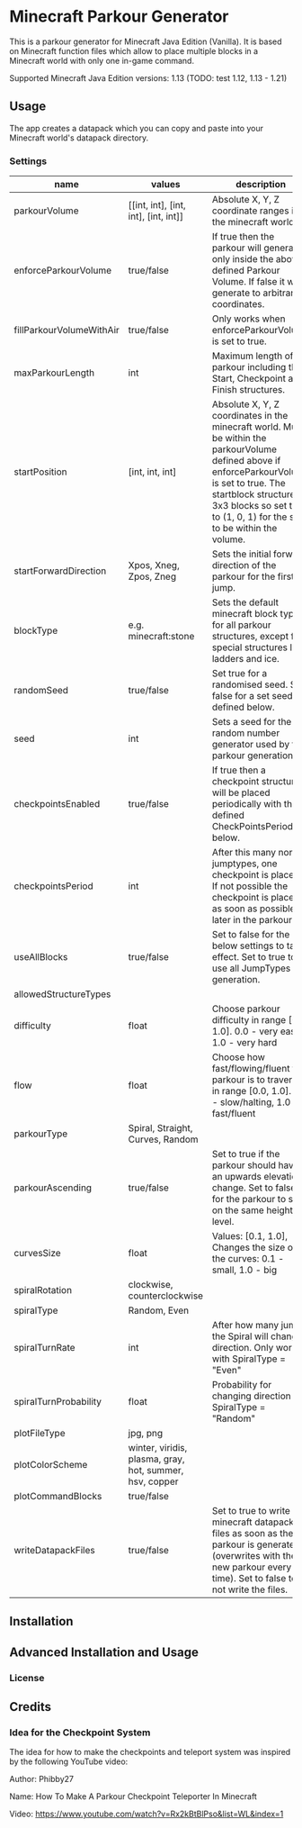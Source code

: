 # Minecraft Parkour Generator
This is a parkour generator for Minecraft Java Edition (Vanilla). It is based on Minecraft function files which allow to place multiple blocks in a Minecraft world with only one in-game command.

Supported Minecraft Java Edition versions: 1.13 (TODO: test 1.12, 1.13 - 1.21)

## Usage
The app creates a datapack which you can copy and paste into your Minecraft world's datapack directory.

### Settings
name|values|description
-|-|-
parkourVolume|[[int, int], [int, int], [int, int]]|Absolute X, Y, Z coordinate ranges in the minecraft world.
enforceParkourVolume|true/false|If true then the parkour will generate only inside the above defined Parkour Volume. If false it will generate to arbitrary coordinates.
fillParkourVolumeWithAir|true/false|Only works when enforceParkourVolume is set to true.
maxParkourLength|int|Maximum length of the parkour including the Start, Checkpoint and Finish structures.
startPosition|[int, int, int]|Absolute X, Y, Z coordinates in the minecraft world. Must be within the parkourVolume defined above if enforceParkourVolume is set to true. The startblock structure is 3x3 blocks so set this to (1, 0, 1) for the start to be within the volume.
startForwardDirection|Xpos, Xneg, Zpos, Zneg|Sets the initial forward direction of the parkour for the first jump.
blockType|e.g. minecraft:stone|Sets the default minecraft block type for all parkour structures, except for special structures like ladders and ice.
randomSeed|true/false|Set true for a randomised seed. Set false for a set seed, defined below.
seed|int|Sets a seed for the random number generator used by the parkour generation.
checkpointsEnabled|true/false|If true then a checkpoint structure will be placed periodically with the defined CheckPointsPeriod below.
checkpointsPeriod|int|After this many normal jumptypes, one checkpoint is placed. If not possible the checkpoint is placed as soon as possible later in the parkour.
useAllBlocks|true/false|Set to false for the below settings to take effect. Set to true to use all JumpTypes for generation.
allowedStructureTypes||
difficulty|float|Choose parkour difficulty in range [0.0, 1.0]. 0.0 - very easy, 1.0 - very hard
flow|float|Choose how fast/flowing/fluent the parkour is to traverse in range [0.0, 1.0]. 0.0 - slow/halting, 1.0 - fast/fluent
parkourType|Spiral, Straight, Curves, Random|
parkourAscending|true/false|Set to true if the parkour should have an upwards elevation change. Set to false for the parkour to stay on the same height/y-level.
curvesSize|float|Values: [0.1, 1.0], Changes the size of the curves: 0.1 - small, 1.0 - big
spiralRotation|clockwise, counterclockwise|
spiralType|Random, Even|
spiralTurnRate|int|After how many jumps the Spiral will change direction. Only works with SpiralType = "Even"
spiralTurnProbability|float|Probability for changing direction for SpiralType = "Random"
plotFileType|jpg, png|
plotColorScheme|winter, viridis, plasma, gray, hot, summer, hsv, copper|
plotCommandBlocks|true/false|
writeDatapackFiles|true/false|Set to true to write the minecraft datapack files as soon as the parkour is generated (overwrites with the new parkour every time). Set to false to not write the files.


## Installation

## Advanced Installation and Usage
### License

## Credits
### Idea for the Checkpoint System
The idea for how to make the checkpoints and teleport system was inspired by the following YouTube video:

Author: Phibby27

Name: How To Make A Parkour Checkpoint Teleporter In Minecraft

Video: https://www.youtube.com/watch?v=Rx2kBtBlPso&list=WL&index=1
